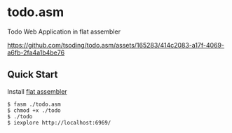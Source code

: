 # todo.asm

Todo Web Application in flat assembler

https://github.com/tsoding/todo.asm/assets/165283/414c2083-a17f-4069-a6fb-2fa4a1b4be76

## Quick Start

Install [flat assembler](https://flatassembler.net/)

```console
$ fasm ./todo.asm
$ chmod +x ./todo
$ ./todo
$ iexplore http://localhost:6969/
```
